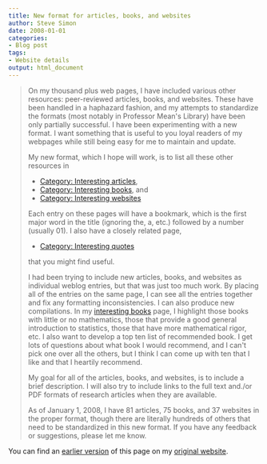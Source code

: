```yaml
---
title: New format for articles, books, and websites
author: Steve Simon
date: 2008-01-01
categories:
- Blog post
tags:
- Website details
output: html_document
---
```

> On my thousand plus web pages, I have included various other
> resources: peer-reviewed articles, books, and websites. These have
> been handled in a haphazard fashion, and my attempts to standardize
> the formats (most notably in Professor Mean\'s Library) have been only
> partially successful. I have been experimenting with a new format. I
> want something that is useful to you loyal readers of my webpages
> while still being easy for me to maintain and update.
>
> My new format, which I hope will work, is to list all these other
> resources in
>
> -   [Category: Interesting
>     articles](../category/InterestingArticles.html),
> -   [Category: Interesting books](../category/InterestingBooks.html),
>     and
> -   [Category: Interesting
>     websites](../category/InterestingWebsites.html)
>
> Each entry on these pages will have a bookmark, which is the first
> major word in the title (ignoring the, a, etc.) followed by a number
> (usually 01). I also have a closely related page,
>
> -   [Category: Interesting quotes](../quote/InterestingQuotes.asp)
>
> that you might find useful.
>
> I had been trying to include new articles, books, and websites as
> individual weblog entries, but that was just too much work. By placing
> all of the entries on the same page, I can see all the entries
> together and fix any formatting inconsistencies. I can also produce
> new compilations. In my [interesting
> books](../category/InterestingBooks.html) page, I highlight those
> books with little or no mathematics, those that provide a good general
> introduction to statistics, those that have more mathematical rigor,
> etc. I also want to develop a top ten list of recommended book. I get
> lots of questions about what book I would recommend, and I can\'t pick
> one over all the others, but I think I can come up with ten that I
> like and that I heartily recommend.
>
> My goal for all of the articles, books, and websites, is to include a
> brief description. I will also try to include links to the full text
> and./or PDF formats of research articles when they are available.
>
> As of January 1, 2008, I have 81 articles, 75 books, and 37 websites
> in the proper format, though there are literally hundreds of others
> that need to be standardized in this new format. If you have any
> feedback or suggestions, please let me know.


You can find an [earlier version][sim1] of this page on my [original website][sim2].

[sim1]: http://www.pmean.com/08/NewFormat.html
[sim2]: http://www.pmean.com/original_site.html
